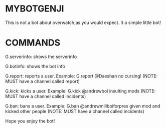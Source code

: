# MYBOTGENJI

This is not a bot about overwatch,as you would expect. It a simple little bot!

# COMMANDS

G.serverinfo: shows the serverinfo


G.botinfo: shows the bot info


G.report: reports a user. Example: G.report @Daeshan no cursing! (NOTE: MUST have a channel called report)


G.kick: kicks a user. Example: G.kick @andrewboi insulting mods (NOTE: MUST have a channel called incidents)


G.ban: bans a user. Example: G.ban @andrewmillboiforpres given mod and kicked other people (NOTE: MUST have a channel called incidents)

Hope you enjoy the bot!
